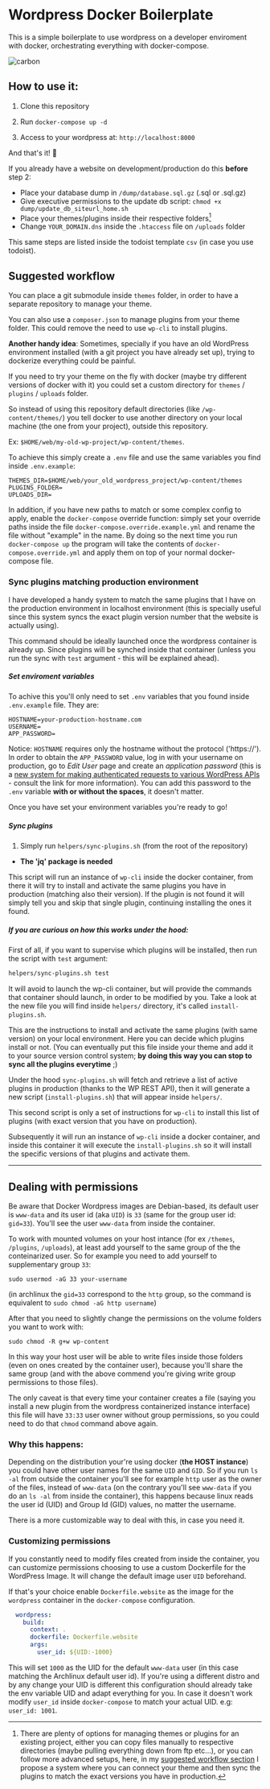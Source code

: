 # Wordpress Docker Boilerplate

This is a simple boilerplate to use wordpress on a developer enviroment with docker, orchestrating everything with docker-compose. 

![carbon](https://user-images.githubusercontent.com/22715417/112973115-41f6bd80-9151-11eb-8033-365c9803bcf6.png)


## How to use it:

1. Clone this repository

2. Run `docker-compose up -d`

3. Access to your wordpress at: `http://localhost:8000`

And that's it! :rocket: 

If you already have a website on development/production do this **before** step 2: 

- Place your database dump in `/dump/database.sql.gz` (.sql or .sql.gz)
- Give executive permissions to the update db script: `chmod +x dump/update_db_siteurl_home.sh`
- Place your themes/plugins inside their respective folders[^1]
- Change `YOUR_DOMAIN.dns` inside the `.htaccess` file on `/uploads` folder


This same steps are listed inside the todoist template `csv` (in case you use todoist).

## Suggested workflow

You can place a git submodule inside `themes` folder, in order to have a separate repository to manage your theme.

You can also use a `composer.json` to manage plugins from your theme folder. This could remove the need to use `wp-cli` to install plugins.  

**Another handy idea**:
Sometimes, specially if you have an old WordPress environment installed (with a git project you have already set up), trying to dockerize everything could be painful.  

If you need to try your theme on the fly with docker (maybe try different versions of docker with it) you could set a custom directory for `themes` / `plugins` / `uploads` folder.

So instead of using this repository default directories (like `/wp-content/themes/`) you tell docker to use another directory on your local machine (the one from your project), outside this repository.  

Ex: `$HOME/web/my-old-wp-project/wp-content/themes`.

To achieve this simply create a `.env` file and use the same variables you find inside `.env.example`:

```env
THEMES_DIR=$HOME/web/your_old_wordpress_project/wp-content/themes
PLUGINS_FOLDER=
UPLOADS_DIR=
```

In addition, if you have new paths to match or some complex config to apply, enable the `docker-compose` override function: simply set your override paths inside the file `docker-compose.override.example.yml` and rename the file without "example" in the name. By doing so the next time you run `docker-compose up` the program will take the contents of `docker-compose.override.yml` and apply them on top of your normal docker-compose file.

### Sync plugins matching production environment

I have developed a handy system to match the same plugins that I have on the production environment in localhost environment (this is specially useful since this system syncs the exact plugin version number that the website is actually using).

This command should be ideally launched once the wordpress container is already up. Since plugins will be synched inside that container (unless you run the sync with `test` argument - this will be explained ahead).

##### Set enviroment variables

To achive this you'll only need to set `.env` variables that you found inside `.env.example` file. They are:  

```env
HOSTNAME=your-production-hostname.com
USERNAME=
APP_PASSWORD=
```
Notice: `HOSTNAME` requires only the hostname without the protocol ('https://').  
In order to obtain the `APP_PASSWORD` value, log in with your username on production, go to _Edit User_ page and create an _application password_ (this is a [new system for making authenticated requests to various WordPress APIs][app-pass-info] - consult the link for more information). You can add this password to the `.env` variable **with or without the spaces**, it doesn't matter.

Once you have set your environment variables you're ready to go!

##### Sync plugins

1. Simply run `helpers/sync-plugins.sh` (from the root of the repository)

- **The 'jq' package is needed**  

This script will run an instance of `wp-cli` inside the docker container, from there it will try to install and activate the same plugins you have in production (matching also their version). If the plugin is not found it will simply tell you and skip that single plugin, continuing installing the ones it found.

##### If you are curious on how this works under the hood:

First of all, if you want to supervise which plugins will be installed, then run the script with `test` argument:

```bash
helpers/sync-plugins.sh test
```
It will avoid to launch the wp-cli container, but will provide the commands that container should launch, in order to be modified by you. Take a look at the new file you will find inside `helpers/` directory, it's called `install-plugins.sh`.

This are the instructions to install and activate the same plugins (with same version) on your local environment. Here you can decide which plugins install or not. (You can eventually put this file inside your theme and add it to your source version control system; **by doing this way you can stop to sync all the plugins everytime** ;)

Under the hood `sync-plugins.sh` will fetch and retrieve a list of active plugins in production (thanks to the WP REST API), then it will generate a new script (`install-plugins.sh`) that will appear inside `helpers/`. 

This second script is only a set of instructions for `wp-cli` to install this list of plugins (with exact version that you have on production). 

Subsequently it will run an instance of `wp-cli` inside a docker container, and inside this container it will execute the `install-plugins.sh` so it will install the specific versions of that plugins and activate them.  

[app-pass-info]: https://make.wordpress.org/core/2020/11/05/application-passwords-integration-guide/ "Application Passwords on Wordpress"

[^1]: There are plenty of options for managing themes or plugins for an existing project, either you can copy files manually to respective directories (maybe pulling everything down from ftp etc...), or you can follow more advanced setups, here, in my [suggested workflow section](#suggested-workflow) I propose a system where you can connect your theme and then sync the plugins to match the exact versions you have in production.

---

## Dealing with permissions

Be aware that Docker Wordpress images are Debian-based, its default user is `www-data` and its user id (aka `UID`) is `33` (same for the group user id: `gid=33`). You'll see the user `www-data` from inside the container.

To work with mounted volumes on your host intance (for ex `/themes`, `/plugins`, `/uploads`), at least add yourself to the same group of the the conteinarized user. So for example you need to add yourself to supplementary group `33`:

	sudo usermod -aG 33 your-username

(in archlinux the `gid=33` correspond to the `http` group, so the command is equivalent to `sudo chmod -aG http username`)

After that you need to slightly change the permissions on the volume folders you want to work with:

	sudo chmod -R g+w wp-content

In this way your host user will be able to write files inside those folders (even on ones created by the container user), because you'll share the same group (and with the above commend you're giving write group permissions to those files). 

The only caveat is that every time your container creates a file (saying you install a new plugin from the wordpress containerized instance interface) this file will have `33:33` user owner without group permissions, so you could need to do that `chmod` command above again.

### Why this happens: 

Depending on the distribution your're using docker (**the HOST instance**) you could have other user names for the same `UID` and `GID`. So if you run `ls -al` from outside the container you'll see for example `http` user as the owner of the files, instead of `www-data` (on the contrary you'll see `www-data` if you do an `ls -al` from inside the container), this happens because linux reads the user id (UID) and Group Id (GID) values, no matter the username.

There is a more customizable way to deal with this, in case you need it.

### Customizing permissions

If you constantly need to modify files created from inside the container, you can customize permissions choosing to use a custom Dockerfile for the WordPress Image. It will change the default image user `UID` beforehand.

If that's your choice enable `Dockerfile.website` as the image for the `wordpress` container in the `docker-compose` configuration. 

```yml
  wordpress:
    build:
      context: .
      dockerfile: Dockerfile.website
      args:
        user_id: ${UID:-1000}
```
This will set `1000` as the UID for the default `www-data` user (in this case matching the Archlinux default user id). If you're using a different distro and by any change your UID is different this configuration should already take the env variable UID and adapt everything for you. In case it doesn't work modify `user_id` inside `docker-compose` to match your actual UID. e.g: `user_id: 1001`.
